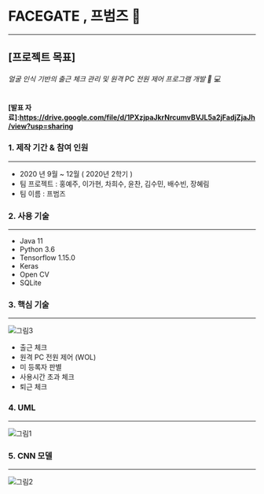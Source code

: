 # FACEGATE , 프범즈 :tiger: 
--------
## [프로젝트 목표]
###### _얼굴 인식 기반의 출근 체크 관리 및 원격 PC 전원 제어 프로그램 개발_ :bust_in_silhouette: :computer:

#### [발표 자료]:https://drive.google.com/file/d/1PXzjpaJkrNrcumvBVJL5a2jFadjZjaJh/view?usp=sharing 


### 1. 제작 기간 & 참여 인원
--------
- 2020 년 9월  ~ 12월  ( 2020년 2학기 )
- 팀 프로젝트 : 홍예주, 이가현, 차희수, 윤찬, 김수민, 배수빈, 장혜림
- 팀 이름 : 프범즈 


### 2. 사용 기술
-----
- Java 11
- Python 3.6
- Tensorflow 1.15.0
- Keras 
- Open CV
- SQLite

### 3. 핵심 기술
------
![그림3](https://user-images.githubusercontent.com/33275130/114150822-70e21000-9957-11eb-9ca0-f7d1190aead0.png)
- 출근 체크
- 원격 PC 전원 제어 (WOL)
- 미 등록자 판별
- 사용시간 초과 체크 
- 퇴근 체크 


### 4. UML
-------
![그림1](https://user-images.githubusercontent.com/33275130/114150834-763f5a80-9957-11eb-8da3-a2fb30a5e3a5.png)


### 5. CNN 모델
------
![그림2](https://user-images.githubusercontent.com/33275130/114150681-4bed9d00-9957-11eb-96ad-b54eb69fcfea.png)
